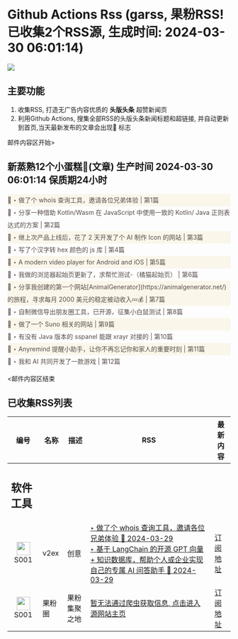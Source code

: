 # Github Actions Rss (garss, 果粉RSS! 已收集2个RSS源, 生成时间: 2024-03-30 06:01:14)

![](https://cdn.jsdelivr.net/gh/xinkeji/garss/_media/ga-rss.png)



## 主要功能
1. 收集RSS, 打造无广告内容优质的 **头版头条** 超赞新闻页
2. 利用Github Actions, 搜集全部RSS的头版头条新闻标题和超链接, 并自动更新到首页,当天最新发布的文章会出现🌈 标志

邮件内容区开始>
<h2>新蒸熟12个小蛋糕🍰(文章) 生产时间 2024-03-30 06:01:14 保质期24小时</h2>

<div style='line-height:3;background-color:#FAF6EA;' ><a href='https://www.v2ex.com/t/1028291#reply0' style="line-height:2;text-decoration:none;display:block;color:#584D49;">🌈 ‣ 做了个 whois 查询工具，邀请各位兄弟体验 | 第1篇</a></div><div style='line-height:3;' ><a href='https://www.v2ex.com/t/1028280#reply0' style="line-height:2;text-decoration:none;display:block;color:#584D49;">🌈 ‣ 分享一种借助 Kotlin/Wasm 在 JavaScript 中使用一致的 Kotlin/ Java 正则表达式的方案 | 第2篇</a></div><div style='line-height:3;background-color:#FAF6EA;' ><a href='https://www.v2ex.com/t/1028279#reply0' style="line-height:2;text-decoration:none;display:block;color:#584D49;">🌈 ‣ 继上次产品上线后，花了 2 天开发了个 AI 制作 Icon 的网站 | 第3篇</a></div><div style='line-height:3;' ><a href='https://www.v2ex.com/t/1028258#reply5' style="line-height:2;text-decoration:none;display:block;color:#584D49;">🌈 ‣ 写了个汉字转 hex 颜色的 js 库 | 第4篇</a></div><div style='line-height:3;background-color:#FAF6EA;' ><a href='https://www.v2ex.com/t/1028215#reply10' style="line-height:2;text-decoration:none;display:block;color:#584D49;">🌈 ‣ A modern video player for Android and iOS | 第5篇</a></div><div style='line-height:3;' ><a href='https://www.v2ex.com/t/1028236#reply0' style="line-height:2;text-decoration:none;display:block;color:#584D49;">🌈 ‣ 我做的浏览器起始页更新了，求帮忙测试-（橘猫起始页） | 第6篇</a></div><div style='line-height:3;background-color:#FAF6EA;' ><a href='https://www.v2ex.com/t/1028103#reply14' style="line-height:2;text-decoration:none;display:block;color:#584D49;">🌈 ‣ 分享我创建的第一个网站[AnimalGenerator](https://animalgenerator.net/)的旅程，寻求每月 2000 美元的稳定被动收入💤💰 | 第7篇</a></div><div style='line-height:3;' ><a href='https://www.v2ex.com/t/1028161#reply0' style="line-height:2;text-decoration:none;display:block;color:#584D49;">🌈 ‣ 自制微信导出朋友圈工具，已开源，征集小白鼠测试 | 第8篇</a></div><div style='line-height:3;background-color:#FAF6EA;' ><a href='https://www.v2ex.com/t/1028008#reply5' style="line-height:2;text-decoration:none;display:block;color:#584D49;">🌈 ‣ 做了一个 Suno 相关的网站 | 第9篇</a></div><div style='line-height:3;' ><a href='https://www.v2ex.com/t/1028121#reply1' style="line-height:2;text-decoration:none;display:block;color:#584D49;">🌈 ‣ 有没有 Java 版本的 sspanel 能跟 xrayr 对接的 | 第10篇</a></div><div style='line-height:3;background-color:#FAF6EA;' ><a href='https://www.v2ex.com/t/1028086#reply2' style="line-height:2;text-decoration:none;display:block;color:#584D49;">🌈 ‣ Anyremind 提醒小助手，让你不再忘记你和家人的重要时刻 | 第11篇</a></div><div style='line-height:3;' ><a href='https://www.v2ex.com/t/1027964#reply10' style="line-height:2;text-decoration:none;display:block;color:#584D49;">🌈 ‣ 我和 AI 共同开发了一款游戏 | 第12篇</a></div>

<邮件内容区结束

## 已收集RSS列表

| 编号 | 名称 | 描述 | RSS | 最新内容 |
| --- | --- | --- | --- | --- |
| <h2 id="软件工具">软件工具</h2> |  |   |  |  |
| <div id="S001" style="text-align: center;"><img src="https://cdn.jsdelivr.net/gh/zhaoolee/garss/_media/favicon/S001.png" width="30px" style="width:30px;height: auto;"/><br><span>S001</span></div> | v2ex | 创意 | [‣ 做了个 whois 查询工具，邀请各位兄弟体验 🌈 2024-03-29](https://www.v2ex.com/t/1028291#reply0)<br/>[‣ 基于 LangChain 的开源 GPT 向量 + 知识数据库，帮助个人或企业实现自己的专属 AI 问答助手 🌈 2024-03-29](https://www.v2ex.com/t/1022439#reply34) | [订阅地址](https://www.v2ex.com/feed/tab/creative.xml) |
| <div id="S001" style="text-align: center;"><img src="https://cdn.jsdelivr.net/gh/zhaoolee/garss/_media/favicon/S001.png" width="30px" style="width:30px;height: auto;"/><br><span>S001</span></div> | 果粉圈 | 果粉集聚之地 | [暂无法通过爬虫获取信息, 点击进入源网站主页](https://g0f.cn) | [订阅地址](https://g0f.cn/rss.xml) |




